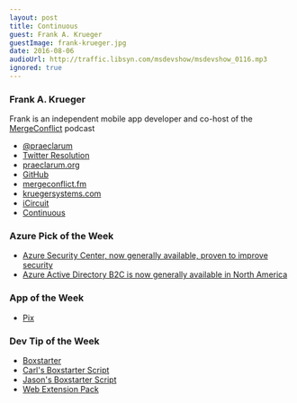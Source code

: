 ```yaml
---
layout: post
title: Continuous
guest: Frank A. Krueger
guestImage: frank-krueger.jpg
date: 2016-08-06
audioUrl: http://traffic.libsyn.com/msdevshow/msdevshow_0116.mp3
ignored: true
---
```


### Frank A. Krueger

Frank is an independent mobile app developer and co-host of the [MergeConflict](http://www.mergeconflict.fm/) podcast

 - [@praeclarum](https://twitter.com/praeclarum)
  - [Twitter Resolution](https://twitter.com/praeclarum/status/682790026669723648)
 - [praeclarum.org](http://praeclarum.org/)
 - [GitHub](https://github.com/praeclarum)
 - [mergeconflict.fm](http://www.mergeconflict.fm/)
 - [kruegersystems.com](https://kruegersystems.com/)
 - [iCircuit](http://icircuitapp.com/)
 - [Continuous](http://praeclarum.org/post/147003028753/continuous-c-and-f-ide-for-the-ipad)


### Azure Pick of the Week

 - [Azure Security Center, now generally available, proven to improve security](https://azure.microsoft.com/en-us/blog/azure-security-center-now-generally-available-proven-to-improve-security/)
 - [Azure Active Directory B2C is now generally available in North America](https://azure.microsoft.com/en-us/blog/azuread-b2c-ga-announcement/)

### App of the Week

 - [Pix](https://itunes.apple.com/us/app/microsoft-pix/id1127910488?mt=8)

### Dev Tip of the Week

 - [Boxstarter](http://www.boxstarter.org/)
  - [Carl's Boxstarter Script](https://gist.github.com/caschw/7216643660f349b6e9e2)
  - [Jason's Boxstarter Script](https://gist.github.com/ytechie/9467867)
 - [Web Extension Pack](https://visualstudiogallery.msdn.microsoft.com/f3b504c6-0095-42f1-a989-51d5fc2a8459)
 


